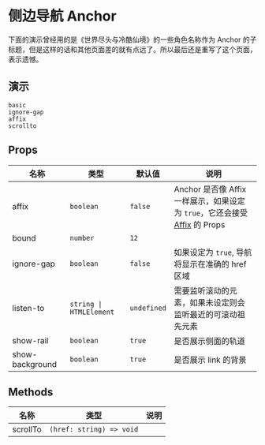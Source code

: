 # 侧边导航 Anchor

<!--single-column-->

下面的演示曾经用的是《世界尽头与冷酷仙境》的一些角色名称作为 Anchor 的子标题，但是这样的话和其他页面差的就有点远了。所以最后还是重写了这个页面，表示遗憾。

## 演示

```demo
basic
ignore-gap
affix
scrollto
```

## Props

| 名称 | 类型 | 默认值 | 说明 |
| --- | --- | --- | --- |
| affix | `boolean` | `false` | Anchor 是否像 Affix 一样展示，如果设定为 `true`，它还会接受 [Affix](n-affix#Props) 的 Props |
| bound | `number` | `12` |  |
| ignore-gap | `boolean` | `false` | 如果设定为 `true`, 导航将显示在准确的 href 区域 |
| listen-to | `string \| HTMLElement` | `undefined` | 需要监听滚动的元素，如果未设定则会监听最近的可滚动祖先元素 |
| show-rail | `boolean` | `true` | 是否展示侧面的轨道 |
| show-background | `boolean` | `true` | 是否展示 link 的背景 |

## Methods

| 名称     | 类型                     | 说明 |
| -------- | ------------------------ | ---- |
| scrollTo | `(href: string) => void` |      |
